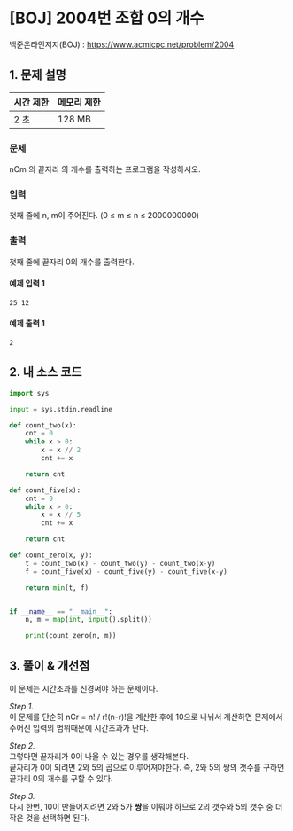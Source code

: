# [BOJ] 2004번 조합 0의 개수

백준온라인저지(BOJ) :  https://www.acmicpc.net/problem/2004



## 1. 문제 설명

| 시간 제한 | 메모리 제한 | 
| :-------- | :---------- |
| 2 초      | 128 MB      | 

### 문제

nCm 의 끝자리 의 개수를 출력하는 프로그램을 작성하시오.

### 입력

첫째 줄에 n, m이 주어진다. (0 ≤ m ≤ n ≤ 2000000000)

### 출력

첫째 줄에 끝자리 0의 개수를 출력한다.

#### 예제 입력 1

```
25 12
```

#### 예제 출력 1

```
2
```


## 2. 내 소스 코드

```python
import sys

input = sys.stdin.readline

def count_two(x):
    cnt = 0
    while x > 0:
        x = x // 2
        cnt += x

    return cnt

def count_five(x):
    cnt = 0
    while x > 0:
        x = x // 5
        cnt += x

    return cnt

def count_zero(x, y):
    t = count_two(x) - count_two(y) - count_two(x-y)
    f = count_five(x) - count_five(y) - count_five(x-y)

    return min(t, f)


if __name__ == "__main__":
    n, m = map(int, input().split())

    print(count_zero(n, m))
```



## 3. 풀이 & 개선점

이 문제는 시간초과를 신경써야 하는 문제이다.

_Step 1._  
이 문제를 단순히 nCr = n! / r!(n-r)!을 계산한 후에 10으로 나눠서 계산하면 문제에서 주어진 입력의 범위때문에 시간초과가 난다.

_Step 2._  
그렇다면 끝자리가 0이 나올 수 있는 경우를 생각해본다.  
끝자리가 0이 되려면 2와 5의 곱으로 이루어져야한다. 즉, 2와 5의 쌍의 갯수를 구하면 끝자리 0의 개수를 구할 수 있다.

_Step 3._  
다시 한번, 10이 만들어지려면 2와 5가 **쌍**을 이뤄야 하므로 2의 갯수와 5의 갯수 중 더 작은 것을 선택하면 된다.
